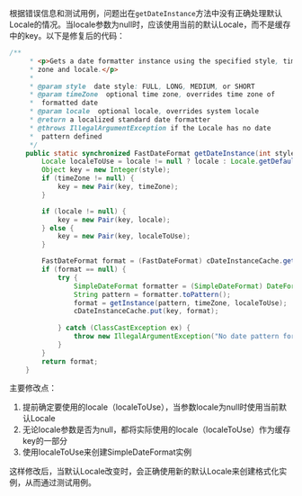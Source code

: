 根据错误信息和测试用例，问题出在`getDateInstance`方法中没有正确处理默认Locale的情况。当locale参数为null时，应该使用当前的默认Locale，而不是缓存中的key。以下是修复后的代码：

```java
/**
     * <p>Gets a date formatter instance using the specified style, time
     * zone and locale.</p>
     * 
     * @param style  date style: FULL, LONG, MEDIUM, or SHORT
     * @param timeZone  optional time zone, overrides time zone of
     *  formatted date
     * @param locale  optional locale, overrides system locale
     * @return a localized standard date formatter
     * @throws IllegalArgumentException if the Locale has no date
     *  pattern defined
     */
    public static synchronized FastDateFormat getDateInstance(int style, TimeZone timeZone, Locale locale) {
        Locale localeToUse = locale != null ? locale : Locale.getDefault();
        Object key = new Integer(style);
        if (timeZone != null) {
            key = new Pair(key, timeZone);
        }

        if (locale != null) {
            key = new Pair(key, locale);
        } else {
            key = new Pair(key, localeToUse);
        }

        FastDateFormat format = (FastDateFormat) cDateInstanceCache.get(key);
        if (format == null) {
            try {
                SimpleDateFormat formatter = (SimpleDateFormat) DateFormat.getDateInstance(style, localeToUse);
                String pattern = formatter.toPattern();
                format = getInstance(pattern, timeZone, localeToUse);
                cDateInstanceCache.put(key, format);
                
            } catch (ClassCastException ex) {
                throw new IllegalArgumentException("No date pattern for locale: " + localeToUse);
            }
        }
        return format;
    }
```

主要修改点：
1. 提前确定要使用的locale（localeToUse），当参数locale为null时使用当前默认Locale
2. 无论locale参数是否为null，都将实际使用的locale（localeToUse）作为缓存key的一部分
3. 使用localeToUse来创建SimpleDateFormat实例

这样修改后，当默认Locale改变时，会正确使用新的默认Locale来创建格式化实例，从而通过测试用例。